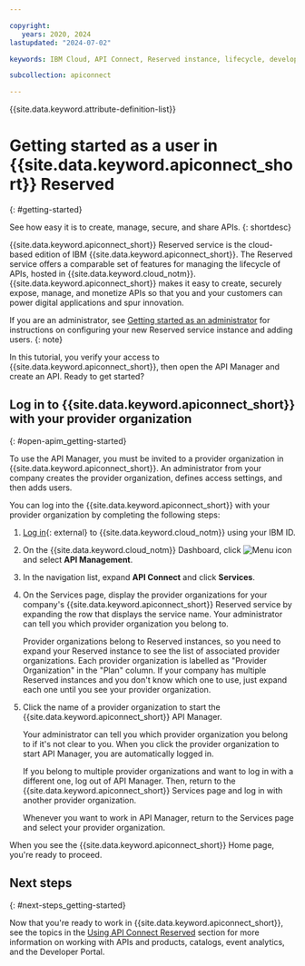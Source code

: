 ```yaml
---

copyright:
   years: 2020, 2024
lastupdated: "2024-07-02"

keywords: IBM Cloud, API Connect, Reserved instance, lifecycle, develop, create, manage, API

subcollection: apiconnect

---
```


{{site.data.keyword.attribute-definition-list}}

# Getting started as a user in {{site.data.keyword.apiconnect_short}} Reserved

{: #getting-started}

See how easy it is to create, manage, secure, and share APIs.
{: shortdesc}

{{site.data.keyword.apiconnect_short}} Reserved service is the cloud-based edition of IBM {{site.data.keyword.apiconnect_short}}. The Reserved service offers a comparable set of features for managing the lifecycle of APIs, hosted in {{site.data.keyword.cloud_notm}}. {{site.data.keyword.apiconnect_short}} makes it easy to create, securely expose, manage, and monetize APIs so that you and your customers can power digital applications and spur innovation. 

If you are an administrator, see [Getting started as an administrator](/docs/apiconnect?topic=apiconnect-getting-started-admin) for instructions on configuring your new Reserved service instance and adding users.
{: note}

In this tutorial, you verify your access to {{site.data.keyword.apiconnect_short}}, then open the API Manager and create an API. Ready to get started? 

## Log in to {{site.data.keyword.apiconnect_short}} with your provider organization

{: #open-apim_getting-started}

To use the API Manager, you must be invited to a provider organization in {{site.data.keyword.apiconnect_short}}. An administrator from your company creates the provider organization, defines access settings, and then adds users.

You can log into the {{site.data.keyword.apiconnect_short}} with your provider organization by completing the following steps:

1. [Log in](https://cloud.ibm.com/login/){: external} to {{site.data.keyword.cloud_notm}} using your IBM ID.

2. On the {{site.data.keyword.cloud_notm}} Dashboard, click ![Menu icon](images/icon_cloud_menu.png "Menu icon") and select **API Management**.

3. In the navigation list, expand **API Connect** and click **Services**.

4. On the Services page, display the provider organizations for your company's {{site.data.keyword.apiconnect_short}} Reserved service by expanding the row that displays the service name. Your administrator can tell you which provider organization you belong to.

   Provider organizations belong to Reserved instances, so you need to expand your Reserved instance to see the list of associated provider organizations. Each provider organization is labelled as "Provider Organization" in the "Plan" column. If your company has multiple Reserved instances and you don't know which one to use, just expand each one until you see your provider organization.

5. Click the name of a provider organization to start the {{site.data.keyword.apiconnect_short}} API Manager.

   Your administrator can tell you which provider organization you belong to if it's not clear to you. When you click the provider organization to start API Manager, you are automatically logged in.

   If you belong to multiple provider organizations and want to log in with a different one, log out of API Manager. Then, return to the {{site.data.keyword.apiconnect_short}} Services page and log in with another provider organization.

   Whenever you want to work in API Manager, return to the Services page and select your provider organization. 

When you see the {{site.data.keyword.apiconnect_short}} Home page, you're ready to proceed.

## Next steps

{: #next-steps_getting-started}

Now that you're ready to work in {{site.data.keyword.apiconnect_short}}, see the topics in the [Using API Connect Reserved](/docs/apiconnect?topic=apiconnect-ri-user-over) section for more information on working with APIs and products, catalogs, event analytics, and the Developer Portal.
